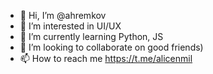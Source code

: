 - 👋 Hi, I’m @ahremkov
- 👀 I’m interested in UI/UX
- 🌱 I’m currently learning Python, JS
- 💞️ I’m looking to collaborate on good friends)
- 📫 How to reach me https://t.me/alicenmil

<!---
ahremkov/ahremkov is a ✨ special ✨ repository because its `README.md` (this file) appears on your GitHub profile.
You can click the Preview link to take a look at your changes.
--->

